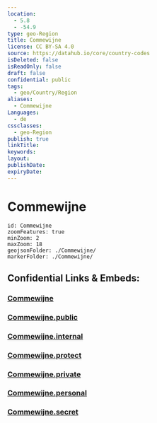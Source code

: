 ```yaml
---
location:
  - 5.8
  - -54.9
type: geo-Region
title: Commewijne
license: CC BY-SA 4.0
source: https://datahub.io/core/country-codes
isDeleted: false
isReadOnly: false
draft: false
confidential: public
tags:
  - geo/Country/Region
aliases:
  - Commewijne
Languages:
  - de
cssclasses:
  - geo-Region
publish: true
linkTitle:
keywords:
layout:
publishDate:
expiryDate:
---
```


# Commewijne

```leaflet
id: Commewijne
zoomFeatures: true 
minZoom: 2 
maxZoom: 18
geojsonFolder: ./Commewijne/
markerFolder: ./Commewijne/
```


## Confidential Links & Embeds: 

### [Commewijne](/_Standards/Earth/Continent/America~South/Suriname/Districts~Suriname/Commewijne.md) 

### [Commewijne.public](/_public/Earth/Continent/America~South/Suriname/Districts~Suriname/Commewijne.public.md) 

### [Commewijne.internal](/_internal/Earth/Continent/America~South/Suriname/Districts~Suriname/Commewijne.internal.md) 

### [Commewijne.protect](/_protect/Earth/Continent/America~South/Suriname/Districts~Suriname/Commewijne.protect.md) 

### [Commewijne.private](/_private/Earth/Continent/America~South/Suriname/Districts~Suriname/Commewijne.private.md) 

### [Commewijne.personal](/_personal/Earth/Continent/America~South/Suriname/Districts~Suriname/Commewijne.personal.md) 

### [Commewijne.secret](/_secret/Earth/Continent/America~South/Suriname/Districts~Suriname/Commewijne.secret.md)

